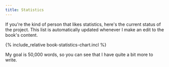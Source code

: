 ```yaml
---
title: Statistics
---
```


If you're the kind of person that likes statistics, here's the current status of the project. This list is automatically updated whenever I make an edit to the book's content.

{% include_relative book-statistics-chart.incl %}

My goal is 50,000 words, so you can see that I have quite a bit more to write.